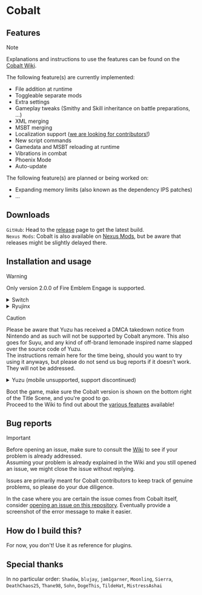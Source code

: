 # Cobalt

## Features

> [!NOTE]
> Explanations and instructions to use the features can be found on the [Cobalt Wiki](https://github.com/Raytwo/Cobalt/wiki).

The following feature(s) are currently implemented:
* File addition at runtime
* Toggleable separate mods
* Extra settings
* Gameplay tweaks (Smithy and Skill inheritance on battle preparations, ...)
* XML merging
* MSBT merging
* Localization support ([we are looking for contributors!](https://github.com/Raytwo/Cobalt/wiki/Multiple-languages))
* New script commands
* Gamedata and MSBT reloading at runtime
* Vibrations in combat
* Phoenix Mode
* Auto-update

The following feature(s) are planned or being worked on:
* Expanding memory limits (also known as the dependency IPS patches)
* ...

## Downloads  
``GitHub``: Head to the [release](https://github.com/Raytwo/Cobalt/releases/latest) page to get the latest build.  
``Nexus Mods``: Cobalt is also available on [Nexus Mods](https://www.nexusmods.com/fireemblemengage/mods/2), but be aware that releases might be slightly delayed there.

## Installation and usage
> [!WARNING]
> Only version 2.0.0 of Fire Emblem Engage is supported.

<details>
  <summary>Switch</summary>
  
  1. Make sure your Atmosphere CFW is up-to-date
  2. Extract ``release.zip`` at the root of your SD
  3. Create a directory on your SD if it doesn't already exist: ``/engage/mods/``
  4. Boot game
</details>
<details>
  <summary>Ryujinx</summary>
  
  1. Press ``File > Open Ryujinx folder`` in the menu bar at the top. Do NOT right click the game and open the Mods folder.
  2. Navigate to the ``sdcard`` folder.
  3. Extract the ``release.zip`` archive here.
  4. Create the following directory if it doesn't already exist: ``/engage/mods/``. This has to be done in the ``sdcard`` directory from step 2, NOT the ``atmosphere`` or Ryujinx mod folder.
  5. Boot game
</details>

> [!CAUTION]
> Please be aware that Yuzu has received a DMCA takedown notice from Nintendo and as such will not be supported by Cobalt anymore.
> This also goes for Suyu, and any kind of off-brand lemonade inspired name slapped over the source code of Yuzu.  
> The instructions remain here for the time being, should you want to try using it anyways, but please do not send us bug reports if it doesn't work.  
> They will not be addressed.
> 
<details>
  <summary>Yuzu (mobile unsupported, support discontinued)</summary>

  
  
  1. Press ``File > Open yuzu folder`` in the menu bar at the top
  2. Navigate to the ``sdmc`` folder.
  3. Extract the ``release.zip`` archive here.
  4. Create the following directory if it doesn't already exist: ``/engage/mods/``
  5. Boot game

  Please note that the auto-update feature and logs are not available for the time being. No, we can not fix this.
</details>

Boot the game, make sure the Cobalt version is shown on the bottom right of the Title Scene, and you're good to go.  
Proceed to the Wiki to find out about the [various features](https://github.com/Raytwo/Cobalt/wiki) available!

## Bug reports
> [!IMPORTANT]
> Before opening an issue, make sure to consult the [Wiki](https://github.com/Raytwo/Cobalt/wiki) to see if your problem is already addressed.  
> Assuming your problem is already explained in the Wiki and you still opened an issue, we might close the issue without replying.
> 
> Issues are primarily meant for Cobalt contributors to keep track of genuine problems, so please do your due diligence.

In the case where you are certain the issue comes from Cobalt itself, consider [opening an issue on this repository](https://github.com/Raytwo/Cobalt/issues/new/choose). Eventually provide a screenshot of the error message to make it easier.

## How do I build this?
For now, you don't! Use it as reference for plugins.

## Special thanks
In no particular order: ``Shadów``, ``blujay``, ``jam1garner``, ``Moonling``, ``Sierra``, ``DeathChaos25``, ``Thane98``, ``Sohn``, ``DogeThis``, ``TildeHat``, ``MistressAshai``
